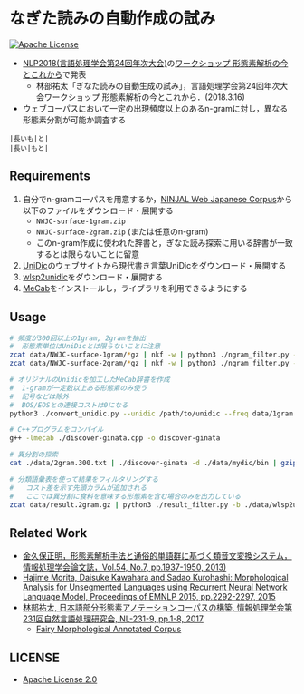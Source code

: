 
# なぎた読みの自動作成の試み

[![Apache License](http://img.shields.io/badge/license-APACHE2-blue.svg)](http://www.apache.org/licenses/LICENSE-2.0)

- [NLP2018(言語処理学会第24回年次大会)](http://www.anlp.jp/nlp2018/)の[ワークショップ 形態素解析の今とこれから](https://sites.google.com/view/nlp2018ws)で発表
    - 林部祐太「ぎなた読みの自動生成の試み」，言語処理学会第24回年次大会ワークショップ 形態素解析の今とこれから．(2018.3.16)
- ウェブコーパスにおいて一定の出現頻度以上のあるn-gramに対し，異なる形態素分割が可能か調査する

```
|長いも|と|
|長い|もと|
```


## Requirements

1. 自分でn-gramコーパスを用意するか，[NINJAL Web Japanese Corpus](http://nwjc-data.ninjal.ac.jp)から以下のファイルをダウンロード・展開する
    - ``NWJC-surface-1gram.zip``
    - ``NWJC-surface-2gram.zip`` (または任意のn-gram)
    - このn-gram作成に使われた辞書と，ぎなた読み探索に用いる辞書が一致するとは限らないことに留意
2. [UniDic](http://unidic.ninjal.ac.jp)のウェブサイトから現代書き言葉UniDicをダウンロード・展開する
3. [wlsp2unidic](http://pj.ninjal.ac.jp/corpus_center/goihyo.html)をダウンロード・展開する
4. [MeCab](http://taku910.github.io/mecab/)をインストールし，ライブラリを利用できるようにする


## Usage

```bash
# 頻度が300回以上の1gram, 2gramを抽出
#  形態素単位はUniDicとは限らないことに注意
zcat data/NWJC-surface-1gram/*gz | nkf -w | python3 ./ngram_filter.py -n 1 --th 300 > data/1gram.300.txt
zcat data/NWJC-surface-2gram/*gz | nkf -w | python3 ./ngram_filter.py -n 2 --th 300 > data/2gram.300.txt

# オリジナルのUnidicを加工したMeCab辞書を作成
#  1-gramが一定数以上ある形態素のみ使う
#  記号などは除外
#  BOS/EOSとの連接コストは0になる
python3 ./convert_unidic.py --unidic /path/to/unidic --freq data/1gram.300.txt -o data/mydic

# C++プログラムをコンパイル
g++ -lmecab ./discover-ginata.cpp -o discover-ginata

# 異分割の探索
cat ./data/2gram.300.txt | ./discover-ginata -d ./data/mydic/bin | gzip > data/result.2gram.gz

# 分類語彙表を使って結果をフィルタリングする
#   コスト差を示す先頭カラムが追加される
#   ここでは異分割に食料を意味する形態素を含む場合のみを出力している
zcat data/result.2gram.gz | python3 ./result_filter.py -b ./data/wlsp2unidic/BunruiNo_LemmaID.txt --key 体-生産物-食料-食料 --after
```


## Related Work

- [金久保正明，形態素解析手法と通俗的単語群に基づく類音文変換システム，情報処理学会論文誌，Vol.54, No.7, pp.1937-1950, 2013)](https://ci.nii.ac.jp/naid/110009586575/)
- [Hajime Morita, Daisuke Kawahara and Sadao Kurohashi: Morphological Analysis for Unsegmented Languages using Recurrent Neural Network Language Model, Proceedings of EMNLP 2015, pp.2292-2297, 2015](http://aclweb.org/anthology/D/D15/D15-1276.pdf)
- [林部祐太, 日本語部分形態素アノテーションコーパスの構築, 情報処理学会第231回自然言語処理研究会, NL-231-9, pp.1-8, 2017](https://hayashibe.jp/publications/NL231.pdf)
    - [Fairy Morphological Annotated Corpus](https://github.com/FairyDevicesRD/FairyMaCorpus)


## LICENSE

- [Apache License 2.0](http://www.apache.org/licenses/LICENSE-2.0)


